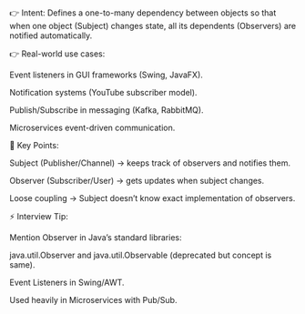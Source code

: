 👉 Intent:
Defines a one-to-many dependency between objects so that when one object (Subject) changes state, all its dependents (Observers) are notified automatically.

👉 Real-world use cases:

Event listeners in GUI frameworks (Swing, JavaFX).

Notification systems (YouTube subscriber model).

Publish/Subscribe in messaging (Kafka, RabbitMQ).

Microservices event-driven communication.

🔹 Key Points:

Subject (Publisher/Channel) → keeps track of observers and notifies them.

Observer (Subscriber/User) → gets updates when subject changes.

Loose coupling → Subject doesn’t know exact implementation of observers.

⚡ Interview Tip:

Mention Observer in Java’s standard libraries:

java.util.Observer and java.util.Observable (deprecated but concept is same).

Event Listeners in Swing/AWT.

Used heavily in Microservices with Pub/Sub.